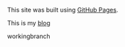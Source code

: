 This site was built using [GitHub Pages](https://pages.github.com/).

This is my [blog](https://zbshaw93.github.io/blog)

workingbranch
